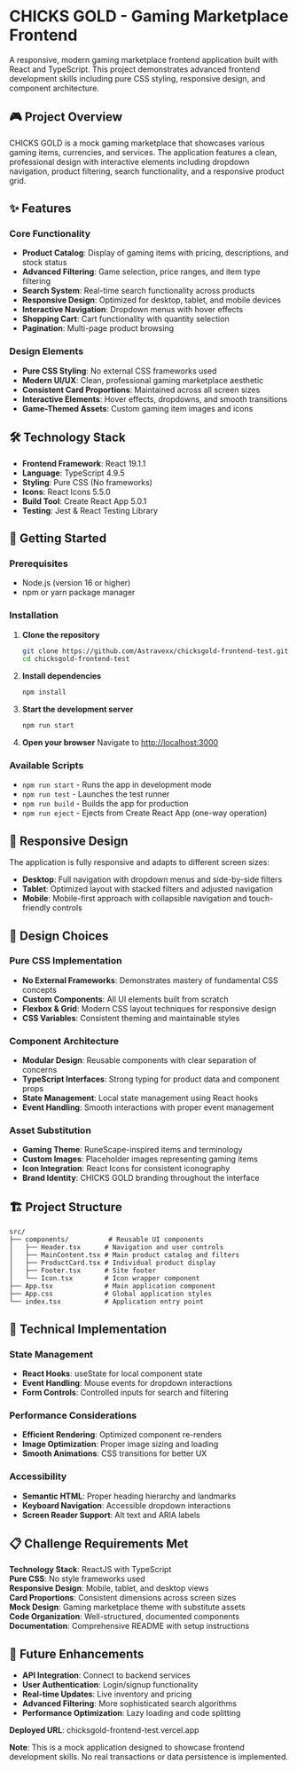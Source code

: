 # CHICKS GOLD - Gaming Marketplace Frontend

A responsive, modern gaming marketplace frontend application built with React and TypeScript. This project demonstrates advanced frontend development skills including pure CSS styling, responsive design, and component architecture.

## 🎮 Project Overview

CHICKS GOLD is a mock gaming marketplace that showcases various gaming items, currencies, and services. The application features a clean, professional design with interactive elements including dropdown navigation, product filtering, search functionality, and a responsive product grid.

## ✨ Features

### Core Functionality
- **Product Catalog**: Display of gaming items with pricing, descriptions, and stock status
- **Advanced Filtering**: Game selection, price ranges, and item type filtering
- **Search System**: Real-time search functionality across products
- **Responsive Design**: Optimized for desktop, tablet, and mobile devices
- **Interactive Navigation**: Dropdown menus with hover effects
- **Shopping Cart**: Cart functionality with quantity selection
- **Pagination**: Multi-page product browsing

### Design Elements
- **Pure CSS Styling**: No external CSS frameworks used
- **Modern UI/UX**: Clean, professional gaming marketplace aesthetic
- **Consistent Card Proportions**: Maintained across all screen sizes
- **Interactive Elements**: Hover effects, dropdowns, and smooth transitions
- **Game-Themed Assets**: Custom gaming item images and icons

## 🛠️ Technology Stack

- **Frontend Framework**: React 19.1.1
- **Language**: TypeScript 4.9.5
- **Styling**: Pure CSS (No frameworks)
- **Icons**: React Icons 5.5.0
- **Build Tool**: Create React App 5.0.1
- **Testing**: Jest & React Testing Library

## 🚀 Getting Started

### Prerequisites
- Node.js (version 16 or higher)
- npm or yarn package manager

### Installation

1. **Clone the repository**
   ```bash
   git clone https://github.com/Astravexx/chicksgold-frontend-test.git
   cd chicksgold-frontend-test
   ```

2. **Install dependencies**
   ```bash
   npm install
   ```

3. **Start the development server**
   ```bash
   npm run start
   ```

4. **Open your browser**
   Navigate to [http://localhost:3000](http://localhost:3000)

### Available Scripts

- `npm run start` - Runs the app in development mode
- `npm run test` - Launches the test runner
- `npm run build` - Builds the app for production
- `npm run eject` - Ejects from Create React App (one-way operation)

## 📱 Responsive Design

The application is fully responsive and adapts to different screen sizes:

- **Desktop**: Full navigation with dropdown menus and side-by-side filters
- **Tablet**: Optimized layout with stacked filters and adjusted navigation
- **Mobile**: Mobile-first approach with collapsible navigation and touch-friendly controls

## 🎨 Design Choices

### Pure CSS Implementation
- **No External Frameworks**: Demonstrates mastery of fundamental CSS concepts
- **Custom Components**: All UI elements built from scratch
- **Flexbox & Grid**: Modern CSS layout techniques for responsive design
- **CSS Variables**: Consistent theming and maintainable styles

### Component Architecture
- **Modular Design**: Reusable components with clear separation of concerns
- **TypeScript Interfaces**: Strong typing for product data and component props
- **State Management**: Local state management using React hooks
- **Event Handling**: Smooth interactions with proper event management

### Asset Substitution
- **Gaming Theme**: RuneScape-inspired items and terminology
- **Custom Images**: Placeholder images representing gaming items
- **Icon Integration**: React Icons for consistent iconography
- **Brand Identity**: CHICKS GOLD branding throughout the interface

## 🏗️ Project Structure

```
src/
├── components/          # Reusable UI components
│   ├── Header.tsx      # Navigation and user controls
│   ├── MainContent.tsx # Main product catalog and filters
│   ├── ProductCard.tsx # Individual product display
│   ├── Footer.tsx      # Site footer
│   └── Icon.tsx        # Icon wrapper component
├── App.tsx             # Main application component
├── App.css             # Global application styles
└── index.tsx           # Application entry point
```

## 🔧 Technical Implementation

### State Management
- **React Hooks**: useState for local component state
- **Event Handling**: Mouse events for dropdown interactions
- **Form Controls**: Controlled inputs for search and filtering

### Performance Considerations
- **Efficient Rendering**: Optimized component re-renders
- **Image Optimization**: Proper image sizing and loading
- **Smooth Animations**: CSS transitions for better UX

### Accessibility
- **Semantic HTML**: Proper heading hierarchy and landmarks
- **Keyboard Navigation**: Accessible dropdown interactions
- **Screen Reader Support**: Alt text and ARIA labels

## 📋 Challenge Requirements Met

 **Technology Stack**: ReactJS with TypeScript  
 **Pure CSS**: No style frameworks used  
 **Responsive Design**: Mobile, tablet, and desktop views  
 **Card Proportions**: Consistent dimensions across screen sizes  
 **Mock Design**: Gaming marketplace theme with substitute assets  
 **Code Organization**: Well-structured, documented components  
 **Documentation**: Comprehensive README with setup instructions  

## 🎯 Future Enhancements

- **API Integration**: Connect to backend services
- **User Authentication**: Login/signup functionality
- **Real-time Updates**: Live inventory and pricing
- **Advanced Filtering**: More sophisticated search algorithms
- **Performance Optimization**: Lazy loading and code splitting

**Deployed URL**: chicksgold-frontend-test.vercel.app

**Note**: This is a mock application designed to showcase frontend development skills. No real transactions or data persistence is implemented.
